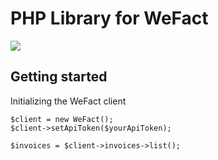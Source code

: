 # PHP Library for WeFact

![](https://github.com/patrickdokter/wefact-api-php/workflows/tests/badge.svg)


## Getting started

Initializing the WeFact client
```
$client = new WeFact();
$client->setApiToken($yourApiToken);

$invoices = $client->invoices->list();
```
